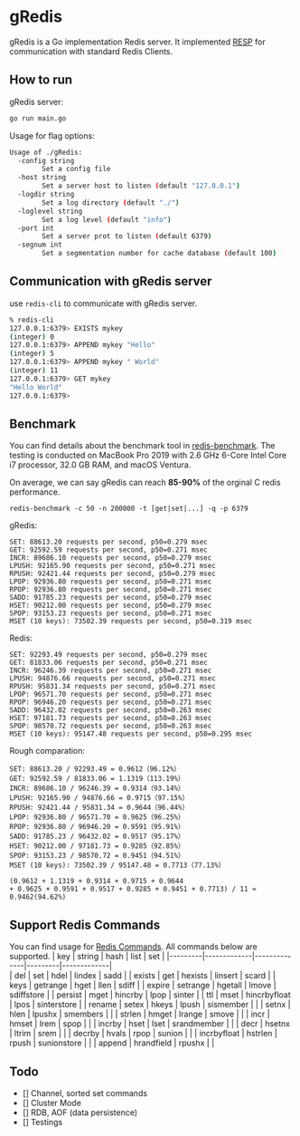 # gRedis
gRedis is a Go implementation Redis server. It implemented [RESP](https://redis.io/docs/reference/protocol-spec/) for communication with standard Redis Clients.

## How to run
gRedis server:
```bash
go run main.go
```
Usage for flag options:
```bash
Usage of ./gRedis:
  -config string
        Set a config file
  -host string
        Set a server host to listen (default "127.0.0.1")
  -logdir string
        Set a log directory (default "./")
  -loglevel string
        Set a log level (default "info")
  -port int
        Set a server prot to listen (default 6379)
  -segnum int
        Set a segmentation number for cache database (default 100)
```

## Communication with gRedis server
use `redis-cli` to communicate with gRedis server.
```bash
% redis-cli 
127.0.0.1:6379> EXISTS mykey
(integer) 0
127.0.0.1:6379> APPEND mykey "Hello"
(integer) 5
127.0.0.1:6379> APPEND mykey " World"
(integer) 11
127.0.0.1:6379> GET mykey
"Hello World"
127.0.0.1:6379> 
```

## Benchmark
You can find details about the benchmark tool in [redis-benchmark](https://redis.io/docs/management/optimization/benchmarks/).
The testing is conducted on MacBook Pro 2019 with 2.6 GHz 6-Core Intel Core i7 processor, 32.0 GB RAM, and macOS Ventura.

On average, we can say gRedis can reach **85-90%** of the orginal C redis performance.

`redis-benchmark -c 50 -n 200000 -t [get|set|...] -q -p 6379`

gRedis:
```text
SET: 88613.20 requests per second, p50=0.279 msec                   
GET: 92592.59 requests per second, p50=0.271 msec                   
INCR: 89686.10 requests per second, p50=0.279 msec                   
LPUSH: 92165.90 requests per second, p50=0.271 msec                   
RPUSH: 92421.44 requests per second, p50=0.279 msec                   
LPOP: 92936.80 requests per second, p50=0.271 msec                   
RPOP: 92936.80 requests per second, p50=0.271 msec                   
SADD: 91785.23 requests per second, p50=0.279 msec                   
HSET: 90212.00 requests per second, p50=0.279 msec                   
SPOP: 93153.23 requests per second, p50=0.271 msec                   
MSET (10 keys): 73502.39 requests per second, p50=0.319 msec   
```

Redis:
```text
SET: 92293.49 requests per second, p50=0.279 msec                   
GET: 81833.06 requests per second, p50=0.271 msec                   
INCR: 96246.39 requests per second, p50=0.271 msec                   
LPUSH: 94876.66 requests per second, p50=0.271 msec                   
RPUSH: 95831.34 requests per second, p50=0.271 msec                   
LPOP: 96571.70 requests per second, p50=0.271 msec                   
RPOP: 96946.20 requests per second, p50=0.271 msec                   
SADD: 96432.02 requests per second, p50=0.263 msec                   
HSET: 97181.73 requests per second, p50=0.263 msec                    
SPOP: 98570.72 requests per second, p50=0.263 msec                    
MSET (10 keys): 95147.48 requests per second, p50=0.295 msec    
```

Rough comparation:
```text
SET: 88613.20 / 92293.49 = 0.9612（96.12%）
GET: 92592.59 / 81833.06 = 1.1319（113.19%）
INCR: 89686.10 / 96246.39 = 0.9314（93.14%）
LPUSH: 92165.90 / 94876.66 = 0.9715（97.15%）
RPUSH: 92421.44 / 95831.34 = 0.9644（96.44%）
LPOP: 92936.80 / 96571.70 = 0.9625（96.25%）
RPOP: 92936.80 / 96946.20 = 0.9591（95.91%）
SADD: 91785.23 / 96432.02 = 0.9517（95.17%）
HSET: 90212.00 / 97181.73 = 0.9285（92.85%）
SPOP: 93153.23 / 98570.72 = 0.9451（94.51%）
MSET (10 keys): 73502.39 / 95147.48 = 0.7713（77.13%）

(0.9612 + 1.1319 + 0.9314 + 0.9715 + 0.9644 
+ 0.9625 + 0.9591 + 0.9517 + 0.9285 + 0.9451 + 0.7713) / 11 ≈ 0.9462(94.62%)
```


## Support Redis Commands
You can find usage for [Redis Commands](https://redis.io/commands/). All commands below are supported.
| key     | string      | hash         | list    | set         | 
|---------|-------------|--------------|---------|-------------|   
| del     | set         | hdel         | lindex  | sadd        |
| exists  | get         | hexists      | linsert | scard       |
| keys    | getrange    | hget         | llen    | sdiff       |
| expire  | setrange    | hgetall      | lmove   | sdiffstore  | 
| persist | mget        | hincrby      | lpop    | sinter      |
| ttl     | mset        | hincrbyfloat | lpos    | sinterstore |
| rename  | setex       | hkeys        | lpush   | sismember   |
|         | setnx       | hlen         | lpushx  | smembers    |
|         | strlen      | hmget        | lrange  | smove       |
|         | incr        | hmset        | lrem    | spop        |
|         | incrby      | hset         | lset    | srandmember |
|         | decr        | hsetnx       | ltrim   | srem        |
|         | decrby      | hvals        | rpop    | sunion      |
|         | incrbyfloat | hstrlen      | rpush   | sunionstore | 
|         | append      | hrandfield   | rpushx  |             |

## Todo
+ [] Channel, sorted set commands
+ [] Cluster Mode
+ [] RDB, AOF (data persistence)
+ [] Testings